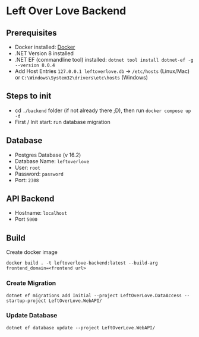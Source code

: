 # Left Over Love Backend

## Prerequisites
- Docker installed: [Docker](https://docs.docker.com/get-docker/)
- .NET Version 8 installed
- .NET EF (commandline tool) installed: `dotnet tool install dotnet-ef -g --version 8.0.4`
- Add Host Entries `127.0.0.1 leftoverlove.db` -> `/etc/hosts` (Linux/Mac) or `C:\Windows\System32\drivers\etc\hosts` (Windows)

## Steps to init
- cd `./backend` folder (if not already there ;D), then run `docker compose up -d`
- First / Init start: run database migration

## Database
- Postgres Database (v 16.2)
- Database Name: `leftoverlove`
- User: `root`
- Password: `password`
- Port: `2308`

## API Backend
- Hostname: `localhost`
- Port `5000`

## Build

Create docker image
``` shell
docker build . -t leftoverlove-backend:latest --build-arg frontend_domain=<frontend url>
```

### Create Migration

``` shell
dotnet ef migrations add Initial --project LeftOverLove.DataAccess --startup-project LeftOverLove.WebAPI/
```

### Update Database

``` shell
dotnet ef database update --project LeftOverLove.WebAPI/
```
